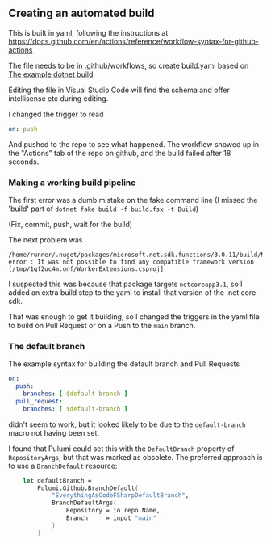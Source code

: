 ## Creating an automated build
This is built in yaml, following the instructions at https://docs.github.com/en/actions/reference/workflow-syntax-for-github-actions

The file needs to be in .github/workflows, so create build.yaml based on [The example dotnet build](https://github.com/actions/starter-workflows/blob/main/ci/dotnet.yml)

Editing the file in Visual Studio Code will find the schema and offer intellisense etc during editing.

I changed the trigger to read
```yaml
on: push
```
And pushed to the repo to see what happened. The workflow showed up in the "Actions" tab of the repo on github, and the build failed after 18 seconds.

### Making a working build pipeline
The first error was a dumb mistake on the fake command line (I missed the 'build' part of `dotnet fake build -f build.fsx -t Build`)

(Fix, commit, push, wait for the build)

The next problem was
```
/home/runner/.nuget/packages/microsoft.net.sdk.functions/3.0.11/build/Microsoft.NET.Sdk.Functions.Build.targets(32,5): error : It was not possible to find any compatible framework version [/tmp/1qf2uc4m.onf/WorkerExtensions.csproj]
```

I suspected this was because that package targets `netcoreapp3.1`, so I added an extra build step to the yaml to install that version of the .net core sdk.

That was enough to get it building, so I changed the triggers in the yaml file to build on Pull Request or on a Push to the `main` branch.

### The default branch
The example syntax for building the default branch and Pull Requests
```yaml
on:
  push:
    branches: [ $default-branch ]
  pull_request:
    branches: [ $default-branch ]
```
didn't seem to work, but it looked likely to be due to the `default-branch` macro not having been set. 

I found that Pulumi could set this with the `DefaultBranch` property of `RepositoryArgs`, but that was marked as obsolete. The preferred approach is to use a `BranchDefault` resource:
```fsharp
    let defaultBranch =
        Pulumi.Github.BranchDefault(
            "EverythingAsCodeFSharpDefaultBranch",
            BranchDefaultArgs(
                Repository = io repo.Name,
                Branch     = input "main"
            )
        )
```